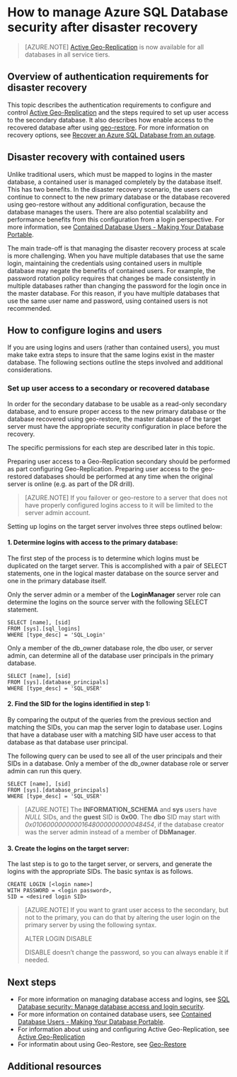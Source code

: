 <properties
	pageTitle="How to manage security after restoring a database to a new server or failing over a database to a secondary database copy | Microsoft Azure"
	description="This topic explains security considerations for managing security after a database restore or a failover."
	services="sql-database"
	documentationCenter="na"
	authors="carlrabeler"
	manager="jhubbard"
	editor="monicar" />


<tags
	ms.service="sql-database"
	ms.devlang="na"
	ms.topic="article"
	ms.tgt_pltfrm="na"
	ms.workload="data-management"
	ms.date="06/16/2016"
	ms.author="carlrab" />

# How to manage Azure SQL Database security after disaster recovery

>[AZURE.NOTE] [Active Geo-Replication](sql-database-geo-replication-overview.md) is now available for all databases in all service tiers.

## Overview of authentication requirements for disaster recovery

This topic describes the authentication requirements to configure and control [Active Geo-Replication](sql-database-geo-replication-overview.md) and the steps required to set up user access to the secondary database. It also describes how enable access to the recovered database after using [geo-restore](sql-database-recovery-using-backups.md#geo-restore). For more information on recovery options, see [Recover an Azure SQL Database from an outage](sql-database-disaster-recovery.md).

## Disaster recovery with contained users

Unlike traditional users, which must be mapped to logins in the master database, a contained user is managed completely by the database itself. This has two benefits. In the disaster recovery scenario, the users can continue to connect to the new primary database or the database recovered using geo-restore without any additional configuration, because the database manages the users. There are also potential scalability and performance benefits from this configuration from a login perspective. For more information, see [Contained Database Users - Making Your Database Portable](https://msdn.microsoft.com/library/ff929188.aspx). 

The main trade-off is that managing the disaster recovery process at scale is more challenging. When you have multiple databases that use the same login, maintaining the credentials using contained users in multiple database may negate the benefits of contained users. For example, the password rotation policy requires that changes be made consistently in multiple databases rather than changing the password for the login once in the master database. For this reason, if you have multiple databases that use the same user name and password, using contained users is not recommended. 

## How to configure logins and users

If you are using logins and users (rather than contained users), you must make take extra steps to insure that the same logins exist in the master database. The following sections outline the steps involved and additional considerations.

### Set up user access to a secondary or recovered database

In order for the secondary database to be usable as a read-only secondary database, and to ensure proper access to the new primary database or the database recovered using geo-restore, the master database of the target server must have the appropriate security configuration in place before the recovery.

The specific permissions for each step are described later in this topic.

Preparing user access to a Geo-Replication secondary should be performed as part configuring Geo-Replication. Preparing user access to the geo-restored databases should be performed at any time when the original server is online (e.g. as part of the DR drill).

>[AZURE.NOTE] If you failover or geo-restore to a server that does not have properly configured logins access to it will be limited to the server admin account.

Setting up logins on the target server involves three steps outlined below:

#### 1. Determine logins with access to the primary database:
The first step of the process is to determine which logins must be duplicated on the target server. This is accomplished with a pair of SELECT statements, one in the logical master database on the source server and one in the primary database itself.

Only the server admin or a member of the **LoginManager** server role can determine the logins on the source server with the following SELECT statement. 

	SELECT [name], [sid] 
	FROM [sys].[sql_logins] 
	WHERE [type_desc] = 'SQL_Login'

Only a member of the db_owner database role, the dbo user, or server admin, can determine all of the database user principals in the primary database.

	SELECT [name], [sid]
	FROM [sys].[database_principals]
	WHERE [type_desc] = 'SQL_USER'

#### 2. Find the SID for the logins identified in step 1:
By comparing the output of the queries from the previous section and matching the SIDs, you can map the server login to database user. Logins that have a database user with a matching SID have user access to that database as that database user principal. 

The following query can be used to see all of the user principals and their SIDs in a database. Only a member of the db_owner database role or server admin can run this query.

	SELECT [name], [sid]
	FROM [sys].[database_principals]
	WHERE [type_desc] = 'SQL_USER'

>[AZURE.NOTE] The **INFORMATION_SCHEMA** and **sys** users have *NULL* SIDs, and the **guest** SID is **0x00**. The **dbo** SID may start with *0x01060000000001648000000000048454*, if the database creator was the server admin instead of a member of **DbManager**.

#### 3. Create the logins on the target server:
The last step is to go to the target server, or servers, and generate the logins with the appropriate SIDs. The basic syntax is as follows.

	CREATE LOGIN [<login name>]
	WITH PASSWORD = <login password>,
	SID = <desired login SID>

>[AZURE.NOTE] If you want to grant user access to the secondary, but not to the primary, you can do that by altering the user login on the primary server by using the following syntax.
>
>ALTER LOGIN <login name> DISABLE
>
>DISABLE doesn’t change the password, so you can always enable it if needed.

## Next steps

- For more information on managing database access and logins, see [SQL Database security: Manage database access and login security](sql-database-manage-logins.md).
- For more information on contained database users, see [Contained Database Users - Making Your Database Portable](https://msdn.microsoft.com/library/ff929188.aspx).
- For information about using and configuring Active Geo-Replication, see [Active Geo-Replication](sql-database-geo-replication-overview.md)
- For informatin about using Geo-Restore, see [Geo-Restore](sql-database-recovery-using-backups.md#geo-restore)

## Additional resources

